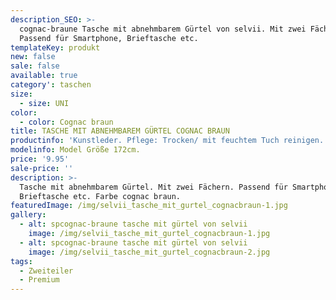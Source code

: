 ```yaml
---
description_SEO: >-
  cognac-braune Tasche mit abnehmbarem Gürtel von selvii. Mit zwei Fächern.
  Passend für Smartphone, Brieftasche etc.
templateKey: produkt
new: false
sale: false
available: true
category': taschen
size:
  - size: UNI
color:
  - color: Cognac braun
title: TASCHE MIT ABNEHMBAREM GÜRTEL COGNAC BRAUN
productinfo: 'Kunstleder. Pflege: Trocken/ mit feuchtem Tuch reinigen.'
modelinfo: Model Größe 172cm.
price: '9.95'
sale-price: ''
description: >-
  Tasche mit abnehmbarem Gürtel. Mit zwei Fächern. Passend für Smartphone,
  Brieftasche etc. Farbe cognac braun.
featuredImage: /img/selvii_tasche_mit_gurtel_cognacbraun-1.jpg
gallery:
  - alt: spcognac-braune tasche mit gürtel von selvii
    image: /img/selvii_tasche_mit_gurtel_cognacbraun-1.jpg
  - alt: spcognac-braune tasche mit gürtel von selvii
    image: /img/selvii_tasche_mit_gurtel_cognacbraun-2.jpg
tags:
  - Zweiteiler
  - Premium
---
```


